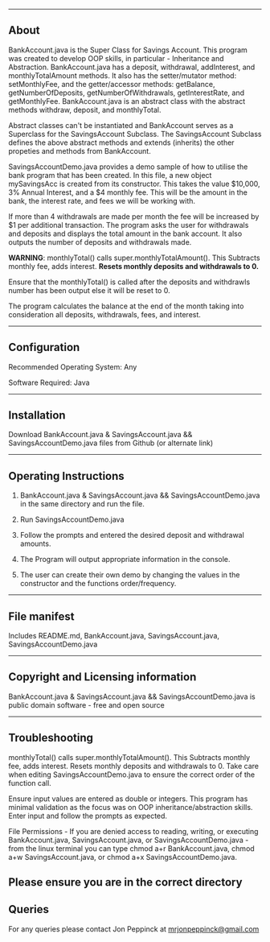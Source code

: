 -----
About
-----

BankAccount.java is the Super Class for Savings Account. This program was created to develop OOP skills, in particular -
Inheritance and Abstraction. BankAccount.java has a deposit, withdrawal, addInterest, and monthlyTotalAmount methods. It also has the
setter/mutator method: setMonthlyFee, and the getter/accessor methods: getBalance, getNumberOfDeposits, getNumberOfWithdrawals, 
getInterestRate, and getMonthlyFee. BankAccount.java is an abstract class with the abstract methods withdraw, deposit, and monthlyTotal.

Abstract classes can't be instantiated and BankAccount serves as a Superclass for the SavingsAccount Subclass.
The SavingsAccount Subclass defines the above abstract methods and extends (inherits) the other propeties and methods from
BankAccount.

SavingsAccountDemo.java provides a demo sample of how to utilise the bank program that has been created. In this file,
a new object mySavingsAcc is created from its constructor. This takes the value $10,000, 3% Annual Interest, and a
$4 monthly fee. This will be the amount in the bank, the interest rate, and fees we will be working with.

If more than 4 withdrawals are made per month the fee will be increased by $1 per additional transaction. The program asks the user
for withdrawals and deposits and displays the total amount in the bank account. It also outputs the number of deposits and withdrawals 
made.

**WARNING**: monthlyTotal() calls super.monthlyTotalAmount(). This Subtracts monthly fee, adds interest. 
             **Resets monthly deposits and withdrawals to 0.**
             
 Ensure that the monthlyTotal() is called after the deposits and withdrawls number has been output else it will be reset to 0.
 
 The program calculates the balance at the end of the month taking into consideration all deposits, withdrawals, fees, 
 and interest.

-------------
Configuration
-------------
Recommended Operating System: Any

Software Required: Java

------------
Installation
------------
Download BankAccount.java & SavingsAccount.java && SavingsAccountDemo.java files from Github
(or alternate link)

----------------------
Operating Instructions
----------------------
1. BankAccount.java & SavingsAccount.java && SavingsAccountDemo.java in the same directory and run the file.

2. Run SavingsAccountDemo.java

3. Follow the prompts and entered the desired deposit and withdrawal amounts.

4. The Program will output appropriate information in the console.

5. The user can create their own demo by changing the values in the constructor and the functions order/frequency.

-------------
File manifest
-------------
Includes README.md, BankAccount.java, SavingsAccount.java, SavingsAccountDemo.java

-----------------------------------
Copyright and Licensing information
-----------------------------------
BankAccount.java & SavingsAccount.java && SavingsAccountDemo.java is public domain software - free and open source

---------------
Troubleshooting
---------------
monthlyTotal() calls super.monthlyTotalAmount(). This Subtracts monthly fee, adds interest. 
Resets monthly deposits and withdrawals to 0.
Take care when editing SavingsAccountDemo.java to ensure the correct order of the function call.

Ensure input values are entered as double or integers. This program has minimal validation as the focus was on
OOP inheritance/abstraction skills. Enter input and follow the prompts as expected.

File Permissions - If you are denied access to reading, writing, or executing
BankAccount.java, SavingsAccount.java, or SavingsAccountDemo.java - from the linux terminal you can type chmod a+r BankAccount.java,
chmod a+w SavingsAccount.java, or chmod a+x SavingsAccountDemo.java.

Please ensure you are in the correct directory
-------
Queries
-------
For any queries please contact Jon Peppinck at mrjonpeppinck@gmail.com

